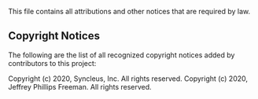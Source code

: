 This file contains all attributions and other notices that are required by law.

## Copyright Notices

The following are the list of all recognized copyright notices added by contributors to this project:

Copyright (c) 2020, Syncleus, Inc. All rights reserved.
Copyright (c) 2020, Jeffrey Phillips Freeman. All rights reserved.
